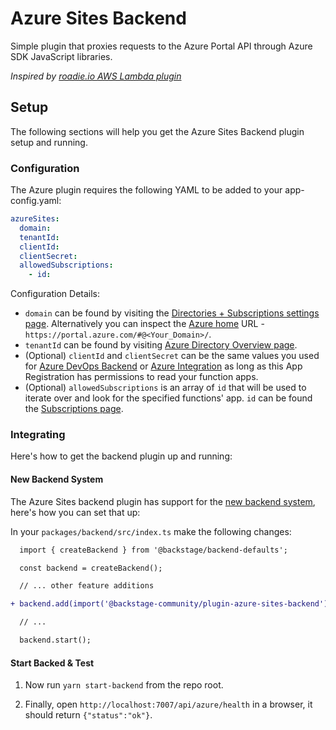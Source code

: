 # Azure Sites Backend

Simple plugin that proxies requests to the Azure Portal API through Azure SDK JavaScript libraries.

_Inspired by [roadie.io AWS Lambda plugin](https://roadie.io/backstage/plugins/aws-lambda/)_

## Setup

The following sections will help you get the Azure Sites Backend plugin setup and running.

### Configuration

The Azure plugin requires the following YAML to be added to your app-config.yaml:

```yaml
azureSites:
  domain:
  tenantId:
  clientId:
  clientSecret:
  allowedSubscriptions:
    - id:
```

Configuration Details:

- `domain` can be found by visiting the [Directories + Subscriptions settings page](https://portal.azure.com/#settings/directory). Alternatively you can inspect the [Azure home](https://portal.azure.com/#home) URL - `https://portal.azure.com/#@<Your_Domain>/`.
- `tenantId` can be found by visiting [Azure Directory Overview page](https://portal.azure.com/#blade/Microsoft_AAD_IAM/ActiveDirectoryMenuBlade).
- (Optional) `clientId` and `clientSecret` can be the same values you used for [Azure DevOps Backend](https://github.com/backstage/backstage/tree/master/plugins/azure-devops-backend) or [Azure Integration](https://backstage.io/docs/integrations/azure/org#app-registration) as long as this App Registration has permissions to read your function apps.
- (Optional) `allowedSubscriptions` is an array of `id` that will be used to iterate over and look for the specified functions' app. `id` can be found the [Subscriptions page](https://portal.azure.com/#view/Microsoft_Azure_Billing/SubscriptionsBlade).

### Integrating

Here's how to get the backend plugin up and running:

#### New Backend System

The Azure Sites backend plugin has support for the [new backend system](https://backstage.io/docs/backend-system/), here's how you can set that up:

In your `packages/backend/src/index.ts` make the following changes:

```diff
  import { createBackend } from '@backstage/backend-defaults';

  const backend = createBackend();

  // ... other feature additions

+ backend.add(import('@backstage-community/plugin-azure-sites-backend'));

  // ...

  backend.start();
```

#### Start Backed & Test

1. Now run `yarn start-backend` from the repo root.

2. Finally, open `http://localhost:7007/api/azure/health` in a browser, it should return `{"status":"ok"}`.
